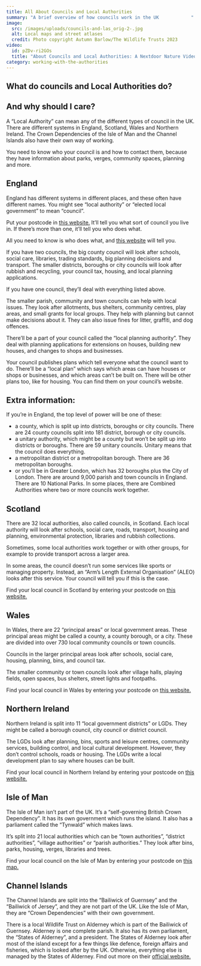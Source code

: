```yaml
---
title: All About Councils and Local Authorities
summary: "A brief overview of how councils work in the UK            "
image:
  src: /images/uploads/councils-and-las_orig-2-.jpg
  alt: Local maps and street atlases
  credit: Photo copyright Autumn Barlow/The Wildlife Trusts 2023
video:
  id: pZDv-ri2GOs
  title: "About Councils and Local Authorities: A Nextdoor Nature Video."
category: working-with-the-authorities
---
```

## What do councils and Local Authorities do?

## And why should I care?
A “Local Authority” can mean any of the different types of council in the UK. There are different systems in England, Scotland, Wales and Northern Ireland. The Crown Dependencies of the Isle of Man and the Channel Islands also have their own way of working.

You need to know who your council is and how to contact them, because they have information about parks, verges, community spaces, planning and more.

## England
England has different systems in different places, and these often have different names. You might see “local authority” or “elected local government” to mean “council”.

Put your postcode in [this website.](https://www.gov.uk/find-local-council)
It’ll tell you what sort of council you live in. If there’s more than one, it’ll tell you who does what.

All you need to know is who does what, and [this website](https://www.gov.uk/find-local-council) will tell you.

If you have two councils, the big county council will look after schools, social care, libraries, trading standards, big planning decisions and transport. The smaller districts, boroughs or city councils will look after rubbish and recycling, your council tax, housing, and local planning applications.

If you have one council, they’ll deal with everything listed above.

The smaller parish, community and town councils can help with local issues. They look after allotments, bus shelters, community centres, play areas, and small grants for local groups. They help with planning but cannot make decisions about it. They can also issue fines for litter, graffiti, and dog offences.

There’ll be a part of your council called the “local planning authority”. They deal with planning applications for extensions on houses, building new houses, and changes to shops and businesses.

Your council publishes plans which tell everyone what the council want to do. There’ll be a “local plan” which says which areas can have houses or shops or businesses, and which areas can’t be built on. There will be other plans too, like for housing. You can find them on your council’s website.

## Extra information:
If you’re in England, the top level of power will be one of these:

* a county, which is split up into districts, boroughs or city councils. There are 24 county councils split into 181 district, borough or city councils.
* a unitary authority, which might be a county but won’t be split up into districts or boroughs. There are 59 unitary councils. Unitary means that the council does everything.
* a metropolitan district or a metropolitan borough. There are 36 metropolitan boroughs.
* or you’ll be in Greater London, which has 32 boroughs plus the City of London.
There are around 9,000 parish and town councils in England. There are 10 National Parks. In some places, there are Combined Authorities where two or more councils work together.

## Scotland
There are 32 local authorities, also called councils, in Scotland. Each local authority will look after schools, social care, roads, transport, housing and planning, environmental protection, libraries and rubbish collections.

Sometimes, some local authorities work together or with other groups, for example to provide transport across a larger area.

In some areas, the council doesn’t run some services like sports or managing property. Instead, an “Arm’s Length External Organisation” (ALEO) looks after this service. Your council will tell you if this is the case.

Find your local council in Scotland by entering your postcode on [this website.](https://www.mygov.scot/find-your-local-council)

## Wales
In Wales, there are 22 “principal areas” or local government areas. These principal areas might be called a county, a county borough, or a city. These are divided into over 730 local community councils or town councils.

Councils in the larger principal areas look after schools, social care, housing, planning, bins, and council tax.

The smaller community or town councils look after village halls, playing fields, open spaces, bus shelters, street lights and footpaths.

Find your local council in Wales by entering your postcode on [this website.](https://gov.wales/find-your-local-authority)

## Northern Ireland
Northern Ireland is split into 11 “local government districts” or LGDs. They might be called a borough council, city council or district council.

The LGDs look after planning, bins, sports and leisure centres, community services, building control, and local cultural development. However, they don’t control schools, roads or housing. The LGDs write a local development plan to say where houses can be built.

Find your local council in Northern Ireland by entering your postcode on [this website.](https://www.gov.uk/find-local-council)

## Isle of Man
The Isle of Man isn’t part of the UK. It’s a “self-governing British Crown Dependency”. It has its own government which runs the island. It also has a parliament called the “Tynwald” which makes laws.

It’s split into 21 local authorities which can be “town authorities”, “district authorities”, “village authorities” or “parish authorities.” They look after bins, parks, housing, verges, libraries and trees.

Find your local council on the Isle of Man by entering your postcode on [this map.](https://manngis.maps.arcgis.com/apps/InformationLookup/index.html?appid=80d5112582fd40c3a746b3bd0439873e)

## Channel Islands
The Channel Islands are split into the “Bailiwick of Guernsey” and the “Bailiwick of Jersey”, and they are not part of the UK. Like the Isle of Man, they are “Crown Dependencies” with their own government.

There is a local Wildlife Trust on Alderney which is part of the Bailiwick of Guernsey. Alderney is one complete parish. It also has its own parliament, the “States of Alderney”, and a president. The States of Alderney look after most of the island except for a few things like defence, foreign affairs and fisheries, which is looked after by the UK. Otherwise, everything else is managed by the States of Alderney. Find out more on their [official website.](http://www.alderney.gov.gg/)
